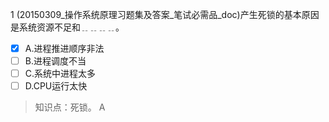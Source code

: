 1
(20150309_操作系统原理习题集及答案_笔试必需品_doc)产生死锁的基本原因是系统资源不足和﹎﹎﹎﹎。
- [x] A.进程推进顺序非法 
- [ ] B.进程调度不当 
- [ ] C.系统中进程太多 
- [ ] D.CPU运行太快

> 知识点：死锁。
> A
